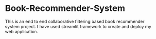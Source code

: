 # Book-Recommender-System
This is an end to end collaborative filtering based book recommender system project.
I have used streamlit framework to create and deploy my web application.
